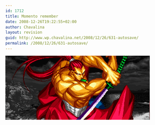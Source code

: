 ```yaml
---
id: 1712
title: Momento remember
date: 2008-12-26T19:22:55+02:00
author: Chavalina
layout: revision
guid: http://www.wp.chavalina.net/2008/12/26/631-autosave/
permalink: /2008/12/26/631-autosave/
---
```

<img class="imgizqda" src="/imagenes/fotos/SS.gif" alt="Kibagami Genjuro en Samurai Shodown IV" />